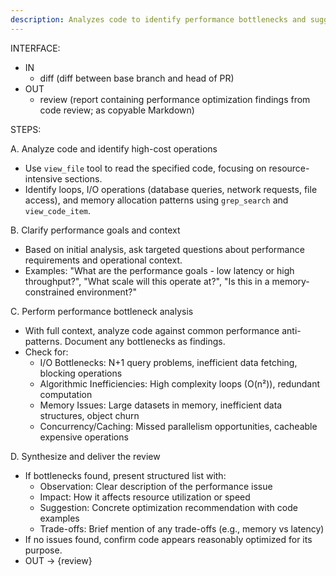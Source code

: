 ```yaml
---
description: Analyzes code to identify performance bottlenecks and suggests optimizations for improved resource utilization given a diff
---
```


INTERFACE:

 - IN
   - diff (diff between base branch and head of PR)
 - OUT
   - review (report containing performance optimization findings from code review; as copyable Markdown)

STEPS:

A. Analyze code and identify high-cost operations
 - Use `view_file` tool to read the specified code, focusing on resource-intensive sections.
 - Identify loops, I/O operations (database queries, network requests, file access), and memory allocation patterns using `grep_search` and `view_code_item`.

B. Clarify performance goals and context
 - Based on initial analysis, ask targeted questions about performance requirements and operational context.
 - Examples: "What are the performance goals - low latency or high throughput?", "What scale will this operate at?", "Is this in a memory-constrained environment?"

C. Perform performance bottleneck analysis
 - With full context, analyze code against common performance anti-patterns. Document any bottlenecks as findings.
 - Check for:
   - I/O Bottlenecks: N+1 query problems, inefficient data fetching, blocking operations
   - Algorithmic Inefficiencies: High complexity loops (O(n²)), redundant computation
   - Memory Issues: Large datasets in memory, inefficient data structures, object churn
   - Concurrency/Caching: Missed parallelism opportunities, cacheable expensive operations

D. Synthesize and deliver the review
 - If bottlenecks found, present structured list with:
   - Observation: Clear description of the performance issue
   - Impact: How it affects resource utilization or speed
   - Suggestion: Concrete optimization recommendation with code examples
   - Trade-offs: Brief mention of any trade-offs (e.g., memory vs latency)
 - If no issues found, confirm code appears reasonably optimized for its purpose.
 - OUT -> {review}
